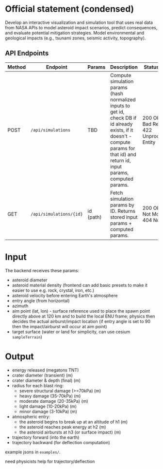 # Official statement (condensed)
Develop an interactive visualization and simulation tool that uses real data from NASA APIs to model asteroid impact scenarios, predict consequences, and evaluate potential mitigation strategies. Model environmental and geological impacts (e.g., tsunami zones, seismic activity, topography).

## API Endpoints
| Method | Endpoint                | Params | Description                                                                 | Status Codes                              |
|--------|--------------------------|--------|-----------------------------------------------------------------------------|-------------------------------------------|
| POST   | `/api/simulations`         | TBD    | Compute simulation params (hash normalized inputs to get id, check DB if id already exists, if it doesn't - compute params for that id) and return id, input params, computed params. | 200 OK; 400 Bad Request; 422 Unprocessable Entity |
| GET    | `/api/simulations/{id}`    | id (path) | Fetch simulation params by ID. Returns stored input params + computed params. | 200 OK; 304 Not Modified; 404 Not Found    |

# Input

The backend receives these params:
- asteroid diameter
- asteroid material density (frontend can add basic presets to make it easier to use e.g. rock, crystal, iron, etc.)
- asteroid velocity before entering Earth's atmosphere
- entry angle (from horizontal)
- azimuth
- aim point (lat, lon) - surface reference used to place the spawn point directly above at 120 km and to build the local ENU frame; physics then decides the actual airburst/impact location (if entry angle is set to 90 then the impact/airburst will occur at aim point)
- target surface (water or land for simplicity, can use cesium `sampleTerrain`)

# Output
- energy released (megatons TNT) 
- crater diameter (transient) (m)
- crater diameter & depth (final) (m)
- radius for each blast ring:
  - severe structural damage (>=70kPa) (m)
  - heavy damage (35-70kPa) (m)
  - moderate damage (20-35kPa) (m)
  - light damage (10-20kPa) (m)
  - minor damage (3-10kPa) (m)
- atmospheric entry: 
  - the asteroid begins to break up at an altitude of h1 (m)
  - the asteroid reaches peak energy at h2 (m)
  - the asteroid airbursts at h3 (or surface impact) (m)
- trajectory forward (into the earth)
- trajectory backward (for deflection computation)

example jsons in `examples/`.

need physicists help for trajectory/deflection








